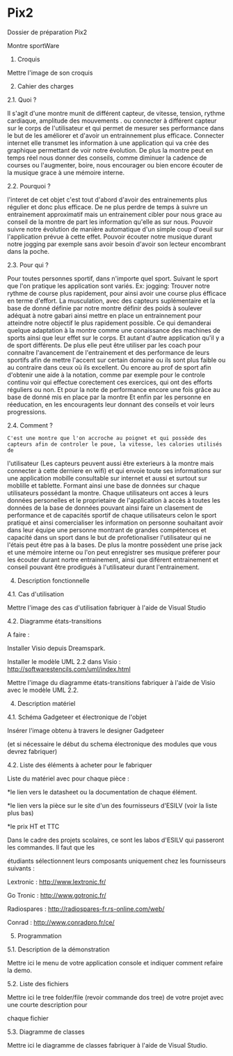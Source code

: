 Pix2
====

Dossier de préparation Pix2

Montre sportWare

 

1. Croquis 

Mettre l'image de son croquis

 

2. Cahier des charges 

2.1. Quoi ? 

Il s'agit d'une montre munit de différent capteur, de vitesse, tension, rythme cardiaque, amplitude des mouvements . 
ou connecter à différent capteur sur le corps de l'utilisateur et qui permet de mesurer ses performance dans le but de 
les améliorer et d'avoir un entrainnement plus efficace.
Connecter internet elle transmet les information à une application qui va crée des graphique permettant de voir notre évolution.
De plus la montre peut en temps réel nous donner des conseils, comme diminuer la cadence de courses ou l'augmenter, boire, nous encourager
ou bien encore écouter de la musique grace à une mémoire interne.

 

2.2. Pourquoi ? 

l'interet de cet objet c'est tout d'abord d'avoir des entrainements plus régulier et donc plus efficace. De ne plus perdre de temps 
à suivre un entrainement approximatif mais un entrainement cibler pour nous grace au conseil de la montre de part les information qu'elle 
as sur nous.
Pouvoir suivre notre évolution de manière automatique d'un simple coup d'oeuil sur l'application prévue à cette effet.
Pouvoir écouter notre musique durant notre jogging par exemple sans avoir besoin d'avoir son lecteur encombrant dans la poche.

 

2.3. Pour qui ? 

   Pour toutes personnes sportif, dans n'importe quel sport. Suivant le sport que l'on pratique les application sont variés.
Ex: 
	jogging: Trouver notre rythme de course plus rapidement, pour ainsi avoir une course plus éfficace en terme d'effort.
	La musculation, avec des capteurs suplémentaire et la base de donné définie par notre montre définir des poids à soulever
adéquat à notre gabari ainsi mettre en place un entrainnement pour atteindre notre objectif le plus rapidement possible. Ce 
qui demanderai quelque adaptation à la montre comme une conaissance des machines de sports ainsi que leur effet sur le corps.
	Et autant d'autre application qu'il y a de sport différents.
	De plus elle peut être utiliser par les coach pour connaitre l'avancement de l'entrainement et des performance de leurs sportifs
afin de mettre l'accent sur certain domaine ou ils sont plus faible ou au contraire dans ceux où ils excellent.
	Ou encore au prof de sport afin d'obtenir une aide à la notation, comme par exemple pour le controle continu voir qui effectue corectement
 ces exercices, qui ont des efforts réguliers ou non. Et pour la note de performance encore une fois grâce au base de donné mis en place par la montre
	Et enfin par les personne en réeducation, en les encouragents leur donnant des conseils et voir leurs progressions.

 

2.4. Comment ? 

	C'est une montre que l'on accroche au poignet et qui possède des capteurs afin de controler le poue, la vitesse, les calories utilisés de 
l'utilisateur (Les capteurs peuvent aussi être exterieurs à la montre mais connecter à cette derniere en wifi) et qui envoie toute ses informations 
sur une application mobille consultable sur internet et aussi et surtout sur moblille et tablette. 
Formant ainsi une base de données sur chaque utilisateurs possédant la montre. Chaque utilisateurs ont acces à leurs données personelles
et le proprietaire de l'application à accès à toutes les données de la base de données pouvant ainsi faire un clasement de performance et de 
capacités sportif de chaque utilisateurs celon le sport pratiqué et ainsi comercialiser les information on personne souhaitant avoir dans leur équipe
une personne montrant de grandes compétences et capacité dans un sport dans le but de profetionaliser l'utilisateur qui ne l'étais peut être pas à la bases.
	De plus la montre possèdent une prise jack et une mémoire interne ou l'on peut enregistrer ses musique préferer pour les écouter durant nortre 
entrainement, ainsi que diférent entrainement et conseil pouvant être prodigués à l'utilisateur durant l'entrainement.
  
 

4. Description fonctionnelle 

4.1. Cas d'utilisation 

Mettre l'image des cas d'utilisation fabriquer à l'aide de Visual Studio

 

4.2. Diagramme états-transitions 

A faire : 

Installer Visio depuis Dreamspark. 

Installer le modèle UML 2.2 dans Visio : http://softwarestencils.com/uml/index.html 

 

Mettre l'image du diagramme états-transitions fabriquer à l'aide de Visio avec le modèle UML 2.2. 

 

4. Description matériel 

4.1. Schéma Gadgeteer et électronique de l'objet 

Insérer l'image obtenu à travers le designer Gadgeteer 

(et si nécessaire le début du schema électronique des modules que vous devrez fabriquer) 

 

4.2. Liste des éléments à acheter pour le fabriquer 

Liste du matériel avec pour chaque pièce : 

*le lien vers le datasheet ou la documentation de chaque élément. 

*le lien vers la pièce sur le site d'un des fournisseurs d'ESILV (voir la liste plus bas) 

*le prix HT et TTC 

 

Dans le cadre des projets scolaires, ce sont les labos d'ESILV qui passeront les commandes. Il faut que les 

étudiants sélectionnent leurs composants uniquement chez les fournisseurs suivants : 

Lextronic : http://www.lextronic.fr/ 

Go Tronic : http://www.gotronic.fr/ 

Radiospares : http://radiospares-fr.rs-online.com/web/ 

Conrad : http://www.conradpro.fr/ce/ 

 

5. Programmation 

5.1. Description de la démonstration 

Mettre ici le menu de votre application console et indiquer comment refaire la demo. 

 

5.2. Liste des fichiers 

Mettre ici le tree folder/file (revoir commande dos tree) de votre projet avec une courte description pour 

chaque fichier 

 

5.3. Diagramme de classes 

Mettre ici le diagramme de classes fabriquer à l'aide de Visual Studio.
